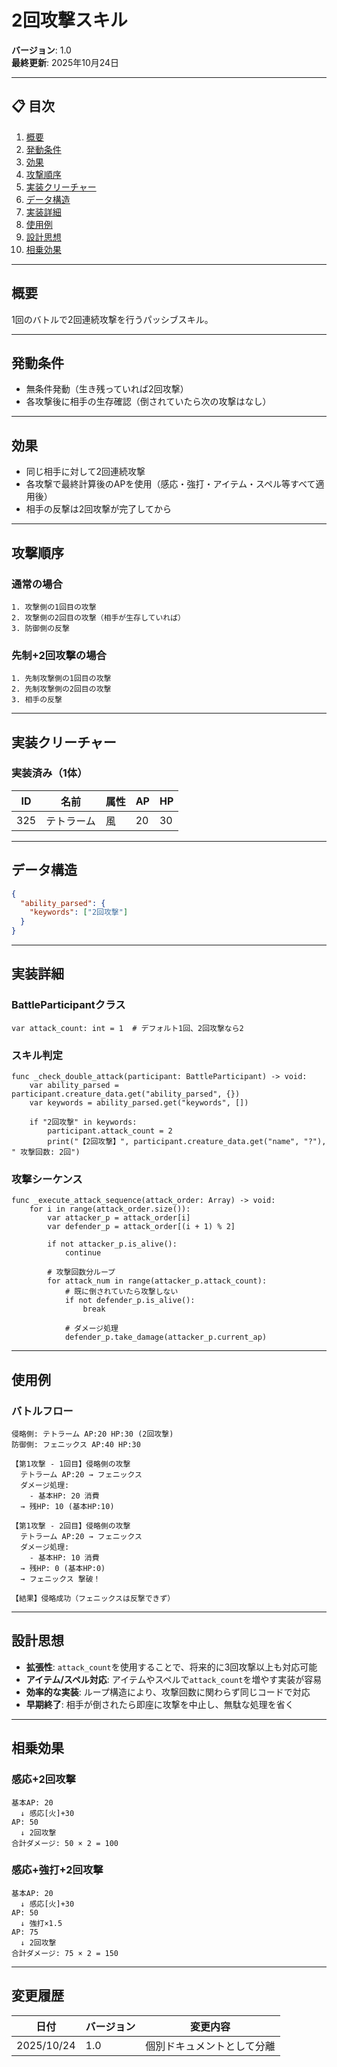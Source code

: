 # 2回攻撃スキル

**バージョン**: 1.0  
**最終更新**: 2025年10月24日

---

## 📋 目次

1. [概要](#概要)
2. [発動条件](#発動条件)
3. [効果](#効果)
4. [攻撃順序](#攻撃順序)
5. [実装クリーチャー](#実装クリーチャー)
6. [データ構造](#データ構造)
7. [実装詳細](#実装詳細)
8. [使用例](#使用例)
9. [設計思想](#設計思想)
10. [相乗効果](#相乗効果)

---

## 概要

1回のバトルで2回連続攻撃を行うパッシブスキル。

---

## 発動条件

- 無条件発動（生き残っていれば2回攻撃）
- 各攻撃後に相手の生存確認（倒されていたら次の攻撃はなし）

---

## 効果

- 同じ相手に対して2回連続攻撃
- 各攻撃で最終計算後のAPを使用（感応・強打・アイテム・スペル等すべて適用後）
- 相手の反撃は2回攻撃が完了してから

---

## 攻撃順序

### 通常の場合
```
1. 攻撃側の1回目の攻撃
2. 攻撃側の2回目の攻撃（相手が生存していれば）
3. 防御側の反撃
```

### 先制+2回攻撃の場合
```
1. 先制攻撃側の1回目の攻撃
2. 先制攻撃側の2回目の攻撃
3. 相手の反撃
```

---

## 実装クリーチャー

### 実装済み（1体）

| ID | 名前 | 属性 | AP | HP |
|----|------|------|----|----|
| 325 | テトラーム | 風 | 20 | 30 |

---

## データ構造

```json
{
  "ability_parsed": {
	"keywords": ["2回攻撃"]
  }
}
```

---

## 実装詳細

### BattleParticipantクラス
```gdscript
var attack_count: int = 1  # デフォルト1回、2回攻撃なら2
```

### スキル判定
```gdscript
func _check_double_attack(participant: BattleParticipant) -> void:
	var ability_parsed = participant.creature_data.get("ability_parsed", {})
	var keywords = ability_parsed.get("keywords", [])
	
	if "2回攻撃" in keywords:
		participant.attack_count = 2
		print("【2回攻撃】", participant.creature_data.get("name", "?"), " 攻撃回数: 2回")
```

### 攻撃シーケンス
```gdscript
func _execute_attack_sequence(attack_order: Array) -> void:
	for i in range(attack_order.size()):
		var attacker_p = attack_order[i]
		var defender_p = attack_order[(i + 1) % 2]
		
		if not attacker_p.is_alive():
			continue
		
		# 攻撃回数分ループ
		for attack_num in range(attacker_p.attack_count):
			# 既に倒されていたら攻撃しない
			if not defender_p.is_alive():
				break
			
			# ダメージ処理
			defender_p.take_damage(attacker_p.current_ap)
```

---

## 使用例

### バトルフロー
```
侵略側: テトラーム AP:20 HP:30 (2回攻撃)
防御側: フェニックス AP:40 HP:30

【第1攻撃 - 1回目】侵略側の攻撃
  テトラーム AP:20 → フェニックス
  ダメージ処理:
	- 基本HP: 20 消費
  → 残HP: 10 (基本HP:10)

【第1攻撃 - 2回目】侵略側の攻撃
  テトラーム AP:20 → フェニックス
  ダメージ処理:
	- 基本HP: 10 消費
  → 残HP: 0 (基本HP:0)
  → フェニックス 撃破！

【結果】侵略成功（フェニックスは反撃できず）
```

---

## 設計思想

- **拡張性**: `attack_count`を使用することで、将来的に3回攻撃以上も対応可能
- **アイテム/スペル対応**: アイテムやスペルで`attack_count`を増やす実装が容易
- **効率的な実装**: ループ構造により、攻撃回数に関わらず同じコードで対応
- **早期終了**: 相手が倒されたら即座に攻撃を中止し、無駄な処理を省く

---

## 相乗効果

### 感応+2回攻撃
```
基本AP: 20
  ↓ 感応[火]+30
AP: 50
  ↓ 2回攻撃
合計ダメージ: 50 × 2 = 100
```

### 感応+強打+2回攻撃
```
基本AP: 20
  ↓ 感応[火]+30
AP: 50
  ↓ 強打×1.5
AP: 75
  ↓ 2回攻撃
合計ダメージ: 75 × 2 = 150
```

---

## 変更履歴

| 日付 | バージョン | 変更内容 |
|------|-----------|---------|
| 2025/10/24 | 1.0 | 個別ドキュメントとして分離 |
